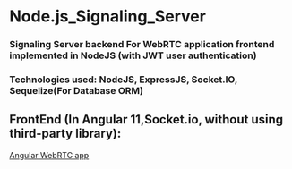 # Node.js_Signaling_Server


### Signaling Server backend For WebRTC application frontend implemented in NodeJS (with JWT user authentication)


### Technologies used: NodeJS, ExpressJS, Socket.IO, Sequelize(For Database ORM)


## FrontEnd (In Angular 11,Socket.io, without using third-party library):
<a href="https://github.com/prasadthx/Milan">Angular WebRTC app</a>
